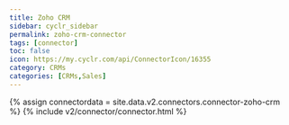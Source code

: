 ```yaml
---
title: Zoho CRM
sidebar: cyclr_sidebar
permalink: zoho-crm-connector
tags: [connector]
toc: false
icon: https://my.cyclr.com/api/ConnectorIcon/16355
category: CRMs
categories: [CRMs,Sales]
---
```

{% assign connectordata = site.data.v2.connectors.connector-zoho-crm %}
{% include v2/connector/connector.html %}	